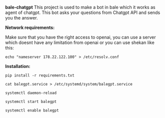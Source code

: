 **bale-chatgpt**
This project is used to make a bot in bale which it works as agent of chatgpt. This bot asks your questions from Chatgpt API and sends you the answer.

**Network requirements:**

Make sure that you have the right access to openai, you can use a server which doesnt have any limitation from openai or you can use shekan like this:

`echo "nameserver 178.22.122.100" > /etc/resolv.conf`

**Installation:**

`pip install -r requirements.txt`

`cat balegpt.service > /etc/systemd/system/balegpt.service`

`systemctl daemon-reload`

`systemctl start balegpt`

`systemctl enable balegpt`
